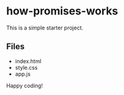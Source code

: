# how-promises-works

This is a simple starter project.

## Files
- index.html
- style.css
- app.js

Happy coding!
